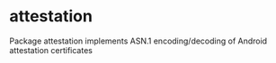 # attestation
Package attestation implements ASN.1 encoding/decoding of Android attestation certificates
